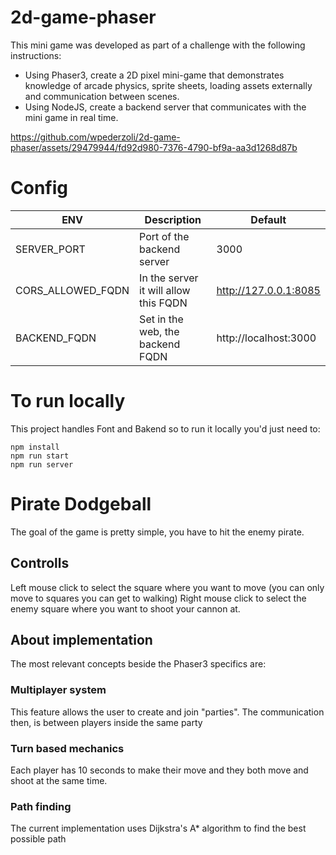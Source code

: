 # 2d-game-phaser
This mini game was developed as part of a challenge with the following instructions:

- Using Phaser3, create a 2D pixel mini-game that demonstrates knowledge of arcade physics, sprite sheets, loading assets externally and communication between scenes. 
- Using NodeJS, create a backend server that communicates with the mini game in real time. 

https://github.com/wpederzoli/2d-game-phaser/assets/29479944/fd92d980-7376-4790-bf9a-aa3d1268d87b

# Config

| ENV               | Description                           | Default               |
|-------------------|---------------------------------------|-----------------------|
| SERVER_PORT       | Port of the backend server            | 3000                  |
| CORS_ALLOWED_FQDN | In the server it will allow this FQDN | http://127.0.0.1:8085 |
| BACKEND_FQDN      | Set in the web, the backend FQDN      | http://localhost:3000 |

# To run locally
This project handles Font and Bakend so to run it locally you'd just need to:
```
npm install
npm run start
npm run server

```

# Pirate Dodgeball
The goal of the game is pretty simple, you have to hit the enemy pirate.

## Controlls
Left mouse click to select the square where you want to move (you can only move to squares you can get to walking)
Right mouse click to select the enemy square where you want to shoot your cannon at.

## About implementation
The most relevant concepts beside the Phaser3 specifics are:

### Multiplayer system
This feature allows the user to create and join "parties". The communication then, is between players inside the same party

### Turn based mechanics
Each player has 10 seconds to make their move and they both move and shoot at the same time.

### Path finding
The current implementation uses Dijkstra's A* algorithm to find the best possible path


